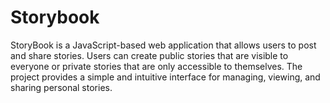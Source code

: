 # Storybook
StoryBook is a JavaScript-based web application that allows users to post and share stories. Users can create public stories that are visible to everyone or private stories that are only accessible to themselves. The project provides a simple and intuitive interface for managing, viewing, and sharing personal stories.
